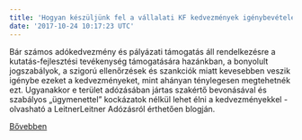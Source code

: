 ```yaml
---
title: 'Hogyan készüljünk fel a vállalati KF kedvezmények igénybevételére'
date: '2017-10-24 10:17:23 UTC'
---
```


Bár számos adókedvezmény és pályázati támogatás áll rendelkezésre a kutatás-fejlesztési tevékenység támogatására hazánkban, a bonyolult jogszabályok, a szigorú ellenőrzések és szankciók miatt kevesebben veszik igénybe ezeket a kedvezményeket, mint ahányan ténylegesen megtehetnék ezt. Ugyanakkor e terület adózásában jártas szakértő bevonásával és szabályos „ügymenettel” kockázatok nélkül lehet élni a kedvezményekkel - olvasható a LeitnerLeitner Adózásról érthetően blogján.




[Bővebben](http://ift.tt/2gAGgBE)
